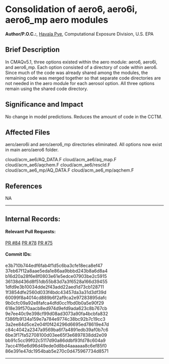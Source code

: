 # Consolidation of aero6, aero6i, aero6_mp aero modules

**Author/P.O.C.:**, [Havala Pye](mailto:pye.havala@epa.gov), Computational Exposure Division, U.S. EPA

## Brief Description

In CMAQv5.1, three options existed within the aero module: aero6, aero6i, and aero6_mp. Each option consisted of a directory of code within aero6. Since much of the code was already shared among the modules, the remaining code was merged together so that separate code directories are not needed in the aero module for each aerosol option.
All three options remain using the shared code directory.

## Significance and Impact

No change in model predictions. Reduces the amount of code in the CCTM.


## Affected Files

aero/aero6i and aero/aero6_mp directories eliminated. All options now exist in main aero/aero6 folder.

cloud/acm_ae6/AQ_DATA.F
cloud/acm_ae6/aq_map.F
cloud/acm_ae6/aqchem.F
cloud/acm_ae6/rescld.F
cloud/acm_ae6_mp/AQ_DATA.F
cloud/acm_ae6_mp/aqchem.F


## References

NA

-----
## Internal Records:
#### Relevant Pull Requests:
[PR #84](https://github.com/USEPA/CMAQ_Dev/pull/84)
[PR #78](https://github.com/USEPA/CMAQ_Dev/pull/78)
[PR #75](https://github.com/USEPA/CMAQ_Dev/pull/75)

#### Commit IDs:
e3b710b744edf6fab4f1d5c6ba3cfe18eca8ef47 
37eb67f12a8aae5eda1e86aa9bbbd243b8a6d8a4 
b16d20a28f6e8f0803e61e5edce07903be2c5915 
36138d436d8f51db55b83d7a3f6528a166d39455 
1dfd9e3b10034dde2f43add22aed1d73cb128711 
1f3854dfe2560d033f4bdc43457da3a31d3df39d 
60099f8a4014cd889b6f2af9ca2e97283895dafc 
9b0cfc09a92e8fafca4dfd0cc1fbd0b0a5e90f29 
618e39f570aacb8ed974d9efd9ada623c8b767cb 
9e7ee40c9e398cf99d08ad3073a90fa4bcbfa832 
f386fb9134a159e7a784e9774c38bc92b7c19cc3 
3a2ee84d5ce2e04f0f424296d6695ed78619e47d 
c84c4042a2347a9569ba6f7a4891edb39af0b7c6 
6be3f17fa52708100d03ee65f3e6897838dd2e09 
bb91c5cc99f02c5117d90a86ddbf93fd78c604a9 
7acc41f6e6d96d49ede0d8bd4aaaaaa8c6ef85f0 
86e391e47dc1954bab5e270c0d475967734d8571


-----
